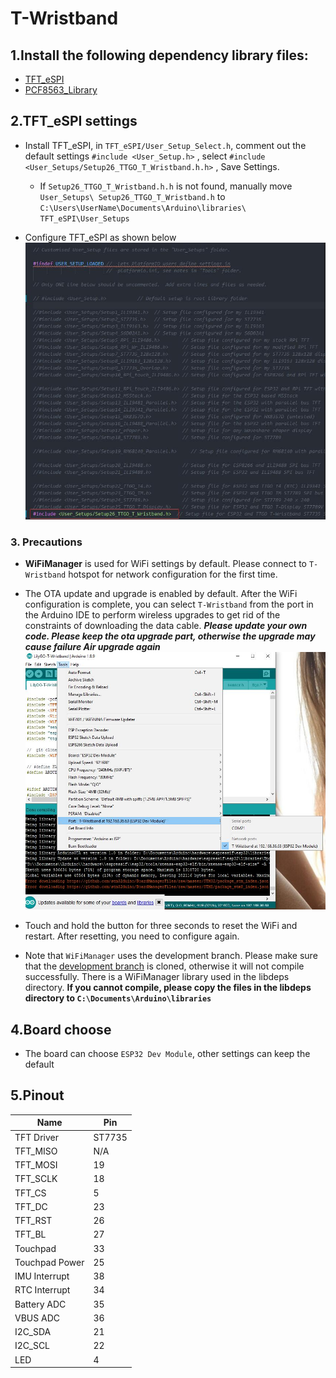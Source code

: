 # T-Wristband

## 1.Install the following dependency library files:
- [TFT_eSPI](https://github.com/Bodmer/TFT_eSPI)
- [PCF8563_Library](https://github.com/lewisxhe/PCF8563_Library)

## 2.TFT_eSPI settings
- Install TFT_eSPI, in `TFT_eSPI/User_Setup_Select.h`, comment out the default settings `#include <User_Setup.h>` , select `#include <User_Setups/Setup26_TTGO_T_Wristband.h.h>` , Save Settings.

  * If `Setup26_TTGO_T_Wristband.h.h` is not found, manually move `User_Setups\ Setup26_TTGO_T_Wristband.h` to `C:\Users\UserName\Documents\Arduino\libraries\ TFT_eSPI\User_Setups`

- Configure TFT_eSPI as shown below
![](image/1.jpg)

### 3. Precautions
- **WiFiManager** is used for WiFi settings by default. Please connect to `T-Wristband` hotspot for network configuration for the first time.
- The OTA update and upgrade is enabled by default. After the WiFi configuration is complete, you can select `T-Wristband` from the port in the Arduino IDE to perform wireless upgrades to get rid of the constraints of downloading the data cable. ***Please update your own code. Please keep the ota upgrade part, otherwise the upgrade may cause failure Air upgrade again***
![](image/2.jpg)

- Touch and hold the button for three seconds to reset the WiFi and restart. After resetting, you need to configure again.
- Note that `WiFiManager` uses the development branch. Please make sure that the [development branch](https://github.com/tzapu/WiFiManager/tree/development) is cloned, otherwise it will not compile successfully. There is a WiFiManager library used in the libdeps directory. **If you cannot compile, please copy the files in the libdeps directory to `C:\Documents\Arduino\libraries`**

## 4.Board choose
- The board can choose `ESP32 Dev Module`, other settings can keep the default

## 5.Pinout

| Name           | Pin    |
| -------------- | ------ |
| TFT Driver     | ST7735 |
| TFT_MISO       | N/A    |
| TFT_MOSI       | 19     |
| TFT_SCLK       | 18     |
| TFT_CS         | 5      |
| TFT_DC         | 23     |
| TFT_RST        | 26     |
| TFT_BL         | 27     |
| Touchpad       | 33     |
| Touchpad Power | 25     |
| IMU Interrupt  | 38     |
| RTC Interrupt  | 34     |
| Battery ADC    | 35     |
| VBUS ADC       | 36     |
| I2C_SDA        | 21     |
| I2C_SCL        | 22     |
| LED            | 4      |